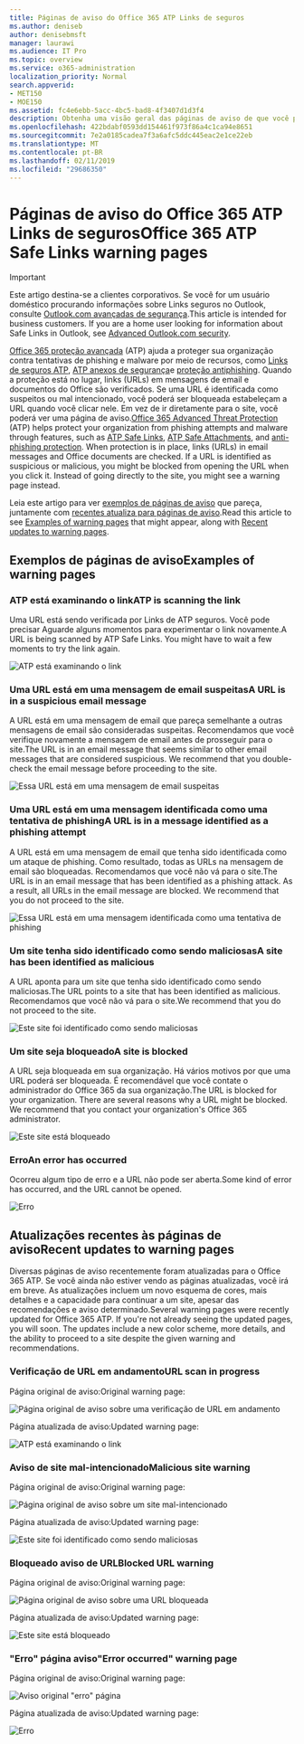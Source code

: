 ```yaml
---
title: Páginas de aviso do Office 365 ATP Links de seguros
ms.author: deniseb
author: denisebmsft
manager: laurawi
ms.audience: IT Pro
ms.topic: overview
ms.service: o365-administration
localization_priority: Normal
search.appverid:
- MET150
- MOE150
ms.assetid: fc4e6ebb-5acc-4bc5-bad8-4f3407d1d3f4
description: Obtenha uma visão geral das páginas de aviso de que você pode ver quando a proteção de ameaça avançadas do Office 365 estiver no trabalho.
ms.openlocfilehash: 422bdabf0593dd154461f973f86a4c1ca94e8651
ms.sourcegitcommit: 7e2a0185cadea7f3a6afc5ddc445eac2e1ce22eb
ms.translationtype: MT
ms.contentlocale: pt-BR
ms.lasthandoff: 02/11/2019
ms.locfileid: "29686350"
---
```

# <a name="office-365-atp-safe-links-warning-pages"></a><span data-ttu-id="8e70d-103">Páginas de aviso do Office 365 ATP Links de seguros</span><span class="sxs-lookup"><span data-stu-id="8e70d-103">Office 365 ATP Safe Links warning pages</span></span>

> [!IMPORTANT]
> <span data-ttu-id="8e70d-p101">Este artigo destina-se a clientes corporativos. Se você for um usuário doméstico procurando informações sobre Links seguros no Outlook, consulte [Outlook.com avançadas de segurança](https://support.office.com/article/advanced-outlook-com-security-for-office-365-subscribers-882d2243-eab9-4545-a58a-b36fee4a46e2).</span><span class="sxs-lookup"><span data-stu-id="8e70d-p101">This article is intended for business customers. If you are a home user looking for information about Safe Links in Outlook, see [Advanced Outlook.com security](https://support.office.com/article/advanced-outlook-com-security-for-office-365-subscribers-882d2243-eab9-4545-a58a-b36fee4a46e2).</span></span>

<span data-ttu-id="8e70d-p102">[Office 365 proteção avançada](office-365-atp.md) (ATP) ajuda a proteger sua organização contra tentativas de phishing e malware por meio de recursos, como [Links de seguros ATP](atp-safe-links.md), [ATP anexos de segurança](atp-safe-attachments.md)e [proteção antiphishing](anti-phishing-protection.md). Quando a proteção está no lugar, links (URLs) em mensagens de email e documentos do Office são verificados. Se uma URL é identificada como suspeitos ou mal intencionado, você poderá ser bloqueada estabeleçam a URL quando você clicar nele. Em vez de ir diretamente para o site, você poderá ver uma página de aviso.</span><span class="sxs-lookup"><span data-stu-id="8e70d-p102">[Office 365 Advanced Threat Protection](office-365-atp.md) (ATP) helps protect your organization from phishing attempts and malware through features, such as [ATP Safe Links](atp-safe-links.md), [ATP Safe Attachments](atp-safe-attachments.md), and [anti-phishing protection](anti-phishing-protection.md). When protection is in place, links (URLs) in email messages and Office documents are checked. If a URL is identified as suspicious or malicious, you might be blocked from opening the URL when you click it. Instead of going directly to the site, you might see a warning page instead.</span></span> 
  
<span data-ttu-id="8e70d-110">Leia este artigo para ver [exemplos de páginas de aviso](atp-safe-links-warning-pages.md#examples) que pareça, juntamente com [recentes atualiza para páginas de aviso](atp-safe-links-warning-pages.md#updates).</span><span class="sxs-lookup"><span data-stu-id="8e70d-110">Read this article to see [Examples of warning pages](atp-safe-links-warning-pages.md#examples) that might appear, along with [Recent updates to warning pages](atp-safe-links-warning-pages.md#updates).</span></span>
  
## <a name="examples-of-warning-pages"></a><span data-ttu-id="8e70d-111">Exemplos de páginas de aviso</span><span class="sxs-lookup"><span data-stu-id="8e70d-111">Examples of warning pages</span></span>

### <a name="atp-is-scanning-the-link"></a><span data-ttu-id="8e70d-112">ATP está examinando o link</span><span class="sxs-lookup"><span data-stu-id="8e70d-112">ATP is scanning the link</span></span>

<span data-ttu-id="8e70d-p103">Uma URL está sendo verificada por Links de ATP seguros. Você pode precisar Aguarde alguns momentos para experimentar o link novamente.</span><span class="sxs-lookup"><span data-stu-id="8e70d-p103">A URL is being scanned by ATP Safe Links. You might have to wait a few moments to try the link again.</span></span>

![ATP está examinando o link](media/ee8dd5ed-6b91-4248-b054-12b719e8d0ed.png)

### <a name="a-url-is-in-a-suspicious-email-message"></a><span data-ttu-id="8e70d-116">Uma URL está em uma mensagem de email suspeitas</span><span class="sxs-lookup"><span data-stu-id="8e70d-116">A URL is in a suspicious email message</span></span>

<span data-ttu-id="8e70d-p104">A URL está em uma mensagem de email que pareça semelhante a outras mensagens de email são consideradas suspeitas. Recomendamos que você verifique novamente a mensagem de email antes de prosseguir para o site.</span><span class="sxs-lookup"><span data-stu-id="8e70d-p104">The URL is in an email message that seems similar to other email messages that are considered suspicious. We recommend that you double-check the email message before proceeding to the site.</span></span>

![Essa URL está em uma mensagem de email suspeitas](media/33f57923-23e3-4b0f-838b-6ad589ba897b.png)

### <a name="a-url-is-in-a-message-identified-as-a-phishing-attempt"></a><span data-ttu-id="8e70d-120">Uma URL está em uma mensagem identificada como uma tentativa de phishing</span><span class="sxs-lookup"><span data-stu-id="8e70d-120">A URL is in a message identified as a phishing attempt</span></span>

<span data-ttu-id="8e70d-p105">A URL está em uma mensagem de email que tenha sido identificada como um ataque de phishing. Como resultado, todas as URLs na mensagem de email são bloqueadas. Recomendamos que você não vá para o site.</span><span class="sxs-lookup"><span data-stu-id="8e70d-p105">The URL is in an email message that has been identified as a phishing attack. As a result, all URLs in the email message are blocked. We recommend that you do not proceed to the site.</span></span>

![Essa URL está em uma mensagem identificada como uma tentativa de phishing](media/6e544a28-0604-4821-aba6-d5a57bb917e5.png)

### <a name="a-site-has-been-identified-as-malicious"></a><span data-ttu-id="8e70d-125">Um site tenha sido identificado como sendo maliciosas</span><span class="sxs-lookup"><span data-stu-id="8e70d-125">A site has been identified as malicious</span></span>

<span data-ttu-id="8e70d-126">A URL aponta para um site que tenha sido identificado como sendo maliciosas.</span><span class="sxs-lookup"><span data-stu-id="8e70d-126">The URL points to a site that has been identified as malicious.</span></span>  <br/> <span data-ttu-id="8e70d-127">Recomendamos que você não vá para o site.</span><span class="sxs-lookup"><span data-stu-id="8e70d-127">We recommend that you do not proceed to the site.</span></span>

![Este site foi identificado como sendo maliciosas](media/058883c8-23f0-4672-9c1c-66b084796177.png)

### <a name="a-site-is-blocked"></a><span data-ttu-id="8e70d-129">Um site seja bloqueado</span><span class="sxs-lookup"><span data-stu-id="8e70d-129">A site is blocked</span></span>

<span data-ttu-id="8e70d-p106">A URL seja bloqueada em sua organização. Há vários motivos por que uma URL poderá ser bloqueada. É recomendável que você contate o administrador do Office 365 da sua organização.</span><span class="sxs-lookup"><span data-stu-id="8e70d-p106">The URL is blocked for your organization. There are several reasons why a URL might be blocked. We recommend that you contact your organization's Office 365 administrator.</span></span>

![Este site está bloqueado](media/6b4bda2d-a1e6-419e-8b10-588e83c3af3f.png)

### <a name="an-error-has-occurred"></a><span data-ttu-id="8e70d-134">Erro</span><span class="sxs-lookup"><span data-stu-id="8e70d-134">An error has occurred</span></span>

<span data-ttu-id="8e70d-135">Ocorreu algum tipo de erro e a URL não pode ser aberta.</span><span class="sxs-lookup"><span data-stu-id="8e70d-135">Some kind of error has occurred, and the URL cannot be opened.</span></span>

![Erro](media/2f7465a4-1cf4-4c1c-b7d4-3c07e4b795b4.png)

## <a name="recent-updates-to-warning-pages"></a><span data-ttu-id="8e70d-137">Atualizações recentes às páginas de aviso</span><span class="sxs-lookup"><span data-stu-id="8e70d-137">Recent updates to warning pages</span></span>

<span data-ttu-id="8e70d-p107">Diversas páginas de aviso recentemente foram atualizadas para o Office 365 ATP. Se você ainda não estiver vendo as páginas atualizadas, você irá em breve. As atualizações incluem um novo esquema de cores, mais detalhes e a capacidade para continuar a um site, apesar das recomendações e aviso determinado.</span><span class="sxs-lookup"><span data-stu-id="8e70d-p107">Several warning pages were recently updated for Office 365 ATP. If you're not already seeing the updated pages, you will soon. The updates include a new color scheme, more details, and the ability to proceed to a site despite the given warning and recommendations.</span></span>

### <a name="url-scan-in-progress"></a><span data-ttu-id="8e70d-141">Verificação de URL em andamento</span><span class="sxs-lookup"><span data-stu-id="8e70d-141">URL scan in progress</span></span>

<span data-ttu-id="8e70d-142">Página original de aviso:</span><span class="sxs-lookup"><span data-stu-id="8e70d-142">Original warning page:</span></span>

![Página original de aviso sobre uma verificação de URL em andamento](media/04368763-763f-43d6-94a4-a48291d36893.png)

<span data-ttu-id="8e70d-144">Página atualizada de aviso:</span><span class="sxs-lookup"><span data-stu-id="8e70d-144">Updated warning page:</span></span>

![ATP está examinando o link](media/ee8dd5ed-6b91-4248-b054-12b719e8d0ed.png)

### <a name="malicious-site-warning"></a><span data-ttu-id="8e70d-146">Aviso de site mal-intencionado</span><span class="sxs-lookup"><span data-stu-id="8e70d-146">Malicious site warning</span></span>

<span data-ttu-id="8e70d-147">Página original de aviso:</span><span class="sxs-lookup"><span data-stu-id="8e70d-147">Original warning page:</span></span>

![Página original de aviso sobre um site mal-intencionado](media/b9efda09-6dd8-46ef-82cb-56e4d538b8f5.png)

<span data-ttu-id="8e70d-149">Página atualizada de aviso:</span><span class="sxs-lookup"><span data-stu-id="8e70d-149">Updated warning page:</span></span>

![Este site foi identificado como sendo maliciosas](media/058883c8-23f0-4672-9c1c-66b084796177.png)

### <a name="blocked-url-warning"></a><span data-ttu-id="8e70d-151">Bloqueado aviso de URL</span><span class="sxs-lookup"><span data-stu-id="8e70d-151">Blocked URL warning</span></span>

<span data-ttu-id="8e70d-152">Página original de aviso:</span><span class="sxs-lookup"><span data-stu-id="8e70d-152">Original warning page:</span></span>

![Página original de aviso sobre uma URL bloqueada](media/3d6ba028-30bf-45fc-958e-d3aad3defc83.png)

<span data-ttu-id="8e70d-154">Página atualizada de aviso:</span><span class="sxs-lookup"><span data-stu-id="8e70d-154">Updated warning page:</span></span>

![Este site está bloqueado](media/6b4bda2d-a1e6-419e-8b10-588e83c3af3f.png)

### <a name="error-occurred-warning-page"></a><span data-ttu-id="8e70d-156">"Erro" página aviso</span><span class="sxs-lookup"><span data-stu-id="8e70d-156">"Error occurred" warning page</span></span>

<span data-ttu-id="8e70d-157">Página original de aviso:</span><span class="sxs-lookup"><span data-stu-id="8e70d-157">Original warning page:</span></span>

![Aviso original "erro" página](media/9aaa4383-2f23-48be-bdaa-8efbcb2acc70.png)

<span data-ttu-id="8e70d-159">Página atualizada de aviso:</span><span class="sxs-lookup"><span data-stu-id="8e70d-159">Updated warning page:</span></span>

![Erro](media/2f7465a4-1cf4-4c1c-b7d4-3c07e4b795b4.png)
   
